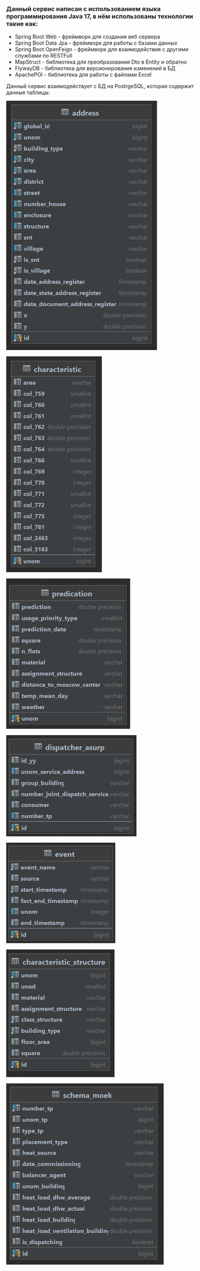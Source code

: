### Данный сервис написан с использованием языка программирования Java 17, в нём использованы технологии такие как:
- Spring Boot Web - фреймворк для создания веб сервера
- Spring Boot Data Jpa - фреймворк для работы с базами данных
- Spring Boot OpenFeign - фреймворк для взаимодействия с другими службами по RESTFull
- MapStruct - библиотека для преобразования Dto в Entity и обратно
- FlywayDB - библиотека для версионирования изменений в БД
- ApachePOI - библиотека для работы с файлами Excel

Данный сервис взаимодействует с БД на PostrgeSQL, которая содержит данные таблицы:

![](photo%2Fdfgnjgfndgnfd.png)

![](photo%2Ffghjgfhjd.png)

![](photo%2Ffhgdjtyfgjyd.png)

![](photo%2Fgfhkkgfhghkj.png)

![](photo%2Fghftyh.png)

![](photo%2Fghjkjghgkh.png)

![](photo%2Fghmhgjkf%2Cl.png)
